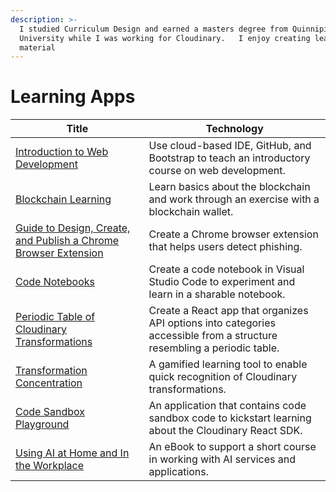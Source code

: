 ```yaml
---
description: >-
  I studied Curriculum Design and earned a masters degree from Quinnipiac
  University while I was working for Cloudinary.   I enjoy creating learning
  material
---
```


# Learning Apps

| Title                                                                                                                                                              | Technology                                                                                                             |
| ------------------------------------------------------------------------------------------------------------------------------------------------------------------ | ---------------------------------------------------------------------------------------------------------------------- |
| [Introduction to Web Development](https://rpeltz.gitbook.io/portfolio/projects/introduction-to-web-development)                                                    | Use cloud-based IDE, GitHub, and Bootstrap to teach an introductory course on web development.                         |
| [Blockchain Learning](https://rpeltz.gitbook.io/portfolio/projects/blockchain-learning)                                                                            | Learn basics about the blockchain and work through an exercise with a blockchain wallet.                               |
| [Guide to Design, Create, and Publish a Chrome Browser Extension](https://rpeltz.gitbook.io/portfolio/projects/design-create-and-publish-a-chrome-extension-guide) | Create a Chrome browser extension that helps users detect phishing.                                                    |
| [Code Notebooks](https://rpeltz.gitbook.io/portfolio/projects/code-notebooks)                                                                                      | Create a code notebook in Visual Studio Code to experiment and learn in a sharable notebook.                           |
| [Periodic Table of Cloudinary Transformations](https://rpeltz.gitbook.io/portfolio/projects/periodic-table-of-cloudinary-transformations)                          | Create a React app that organizes API options into categories accessible from a structure resembling a periodic table. |
| [Transformation Concentration](https://rpeltz.gitbook.io/portfolio/projects/transformation-concentration)                                                          | A gamified learning tool to enable quick recognition of Cloudinary transformations.                                    |
| [Code Sandbox Playground](https://rpeltz.gitbook.io/portfolio/projects/code-sandbox-playground-for-cloudinary-transformations-prototype)                           | An application that contains code sandbox code to kickstart learning about the Cloudinary React SDK.                   |
| [Using AI at Home and In the Workplace](https://rpeltz.gitbook.io/portfolio/learning-modules/using-ai-at-home-and-in-the-workplace)                                | An eBook to support a short course in working with AI services and applications.                                       |
